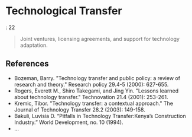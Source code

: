 # Technological Transfer

: 22

> Joint ventures, licensing agreements, and support for technology adaptation.
> 

## References

- Bozeman, Barry. "Technology transfer and public policy: a review of research and theory." Research policy 29.4-5 (2000): 627-655.
- Rogers, Everett M., Shiro Takegami, and Jing Yin. "Lessons learned about technology transfer." Technovation 21.4 (2001): 253-261.
- Kremic, Tibor. "Technology transfer: a contextual approach." The Journal of Technology Transfer 28.2 (2003): 149-158.
- Bakuli, Luvisia D. “Pitfalls in Technology Transfer:Kenya’s Construction Industry.” World Development, no. 10 (1994).
- …